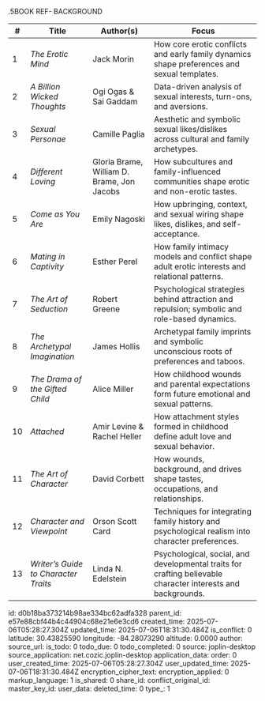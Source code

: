 .5BOOK REF- BACKGROUND

| #  | **Title**                            | **Author(s)**                              | **Focus**                                                                                                    |
| -- | ------------------------------------ | ------------------------------------------ | ------------------------------------------------------------------------------------------------------------ |
| 1  | *The Erotic Mind*                    | Jack Morin                                 | How core erotic conflicts and early family dynamics shape preferences and sexual templates.                  |
| 2  | *A Billion Wicked Thoughts*          | Ogi Ogas & Sai Gaddam                      | Data-driven analysis of sexual interests, turn-ons, and aversions.                                           |
| 3  | *Sexual Personae*                    | Camille Paglia                             | Aesthetic and symbolic sexual likes/dislikes across cultural and family archetypes.                          |
| 4  | *Different Loving*                   | Gloria Brame, William D. Brame, Jon Jacobs | How subcultures and family-influenced communities shape erotic and non-erotic tastes.                        |
| 5  | *Come as You Are*                    | Emily Nagoski                              | How upbringing, context, and sexual wiring shape likes, dislikes, and self-acceptance.                       |
| 6  | *Mating in Captivity*                | Esther Perel                               | How family intimacy models and conflict shape adult erotic interests and relational patterns.                |
| 7  | *The Art of Seduction*               | Robert Greene                              | Psychological strategies behind attraction and repulsion; symbolic and role-based dynamics.                  |
| 8  | *The Archetypal Imagination*         | James Hollis                               | Archetypal family imprints and symbolic unconscious roots of preferences and taboos.                         |
| 9  | *The Drama of the Gifted Child*      | Alice Miller                               | How childhood wounds and parental expectations form future emotional and sexual patterns.                    |
| 10 | *Attached*                           | Amir Levine & Rachel Heller                | How attachment styles formed in childhood define adult love and sexual behavior.                             |
| 11 | *The Art of Character*               | David Corbett                              | How wounds, background, and drives shape tastes, occupations, and relationships.                             |
| 12 | *Character and Viewpoint*            | Orson Scott Card                           | Techniques for integrating family history and psychological realism into character preferences.              |
| 13 | *Writer’s Guide to Character Traits* | Linda N. Edelstein                         | Psychological, social, and developmental traits for crafting believable character interests and backgrounds. |


id: d0b18ba373214b98ae334bc62adfa328
parent_id: e57e88cbf44b4c44904c68e21e6e3cd6
created_time: 2025-07-06T05:28:27.304Z
updated_time: 2025-07-06T18:31:30.484Z
is_conflict: 0
latitude: 30.43825590
longitude: -84.28073290
altitude: 0.0000
author: 
source_url: 
is_todo: 0
todo_due: 0
todo_completed: 0
source: joplin-desktop
source_application: net.cozic.joplin-desktop
application_data: 
order: 0
user_created_time: 2025-07-06T05:28:27.304Z
user_updated_time: 2025-07-06T18:31:30.484Z
encryption_cipher_text: 
encryption_applied: 0
markup_language: 1
is_shared: 0
share_id: 
conflict_original_id: 
master_key_id: 
user_data: 
deleted_time: 0
type_: 1